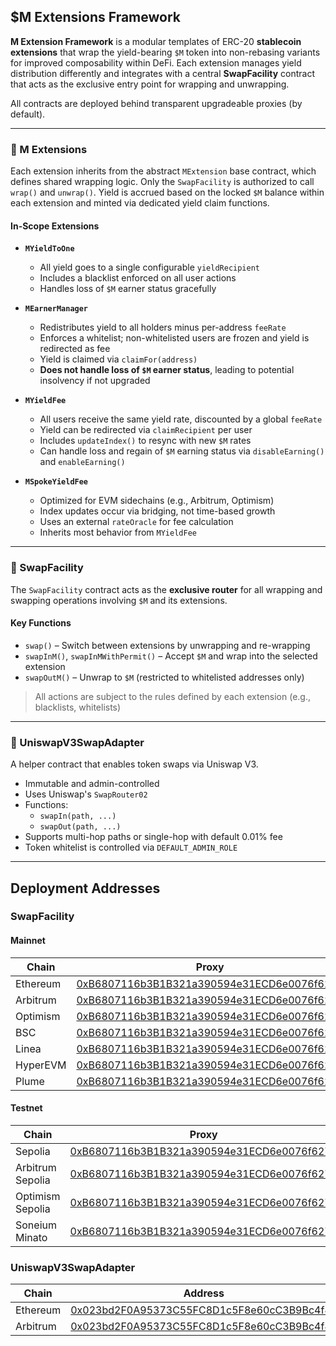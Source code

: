 ## $M Extensions Framework

**M Extension Framework** is a modular templates of ERC-20 **stablecoin extensions** that wrap the yield-bearing `$M` token into non-rebasing variants for improved composability within DeFi. Each extension manages yield distribution differently and integrates with a central **SwapFacility** contract that acts as the exclusive entry point for wrapping and unwrapping.

All contracts are deployed behind transparent upgradeable proxies (by default).

---

### 🧩 M Extensions

Each extension inherits from the abstract `MExtension` base contract, which defines shared wrapping logic. Only the `SwapFacility` is authorized to call `wrap()` and `unwrap()`. Yield is accrued based on the locked `$M` balance within each extension and minted via dedicated yield claim functions.

#### In-Scope Extensions

- **`MYieldToOne`**

  - All yield goes to a single configurable `yieldRecipient`
  - Includes a blacklist enforced on all user actions
  - Handles loss of `$M` earner status gracefully

- **`MEarnerManager`**

  - Redistributes yield to all holders minus per-address `feeRate`
  - Enforces a whitelist; non-whitelisted users are frozen and yield is redirected as fee
  - Yield is claimed via `claimFor(address)`
  - **Does not handle loss of `$M` earner status**, leading to potential insolvency if not upgraded

- **`MYieldFee`**

  - All users receive the same yield rate, discounted by a global `feeRate`
  - Yield can be redirected via `claimRecipient` per user
  - Includes `updateIndex()` to resync with new `$M` rates
  - Can handle loss and regain of `$M` earning status via `disableEarning()` and `enableEarning()`

- **`MSpokeYieldFee`**
  - Optimized for EVM sidechains (e.g., Arbitrum, Optimism)
  - Index updates occur via bridging, not time-based growth
  - Uses an external `rateOracle` for fee calculation
  - Inherits most behavior from `MYieldFee`

---

### 🔁 SwapFacility

The `SwapFacility` contract acts as the **exclusive router** for all wrapping and swapping operations involving `$M` and its extensions.

#### Key Functions

- `swap()` – Switch between extensions by unwrapping and re-wrapping
- `swapInM()`, `swapInMWithPermit()` – Accept `$M` and wrap into the selected extension
- `swapOutM()` – Unwrap to `$M` (restricted to whitelisted addresses only)

> All actions are subject to the rules defined by each extension (e.g., blacklists, whitelists)

---

### 💱 UniswapV3SwapAdapter

A helper contract that enables token swaps via Uniswap V3.

- Immutable and admin-controlled
- Uses Uniswap's `SwapRouter02`
- Functions:
  - `swapIn(path, ...)`
  - `swapOut(path, ...)`
- Supports multi-hop paths or single-hop with default 0.01% fee
- Token whitelist is controlled via `DEFAULT_ADMIN_ROLE`

---

## Deployment Addresses

### SwapFacility

#### Mainnet

| Chain    | Proxy                                                                                                                            | Implementation                                                                                                                   | ProxyAdmin                                                                                                                       |
| -------- | -------------------------------------------------------------------------------------------------------------------------------- | -------------------------------------------------------------------------------------------------------------------------------- | -------------------------------------------------------------------------------------------------------------------------------- |
| Ethereum | [0xB6807116b3B1B321a390594e31ECD6e0076f6278](https://etherscan.io/address/0xB6807116b3B1B321a390594e31ECD6e0076f6278)            | [0xb4b738e41a0a79f09194e2f459b86f2406917ef0](https://etherscan.io/address/0xb4b738e41a0a79f09194e2f459b86f2406917ef0)            | [0x0f38d8a5583f9316084e9c40737244870c565924](https://etherscan.io/address/0x0f38d8a5583f9316084e9c40737244870c565924)            |
| Arbitrum | [0xB6807116b3B1B321a390594e31ECD6e0076f6278](https://arbiscan.io/address/0xB6807116b3B1B321a390594e31ECD6e0076f6278)             | [0xdbb20434e95afc9667c014fd69eda765aa785ef9](https://arbiscan.io/address/0xdbb20434e95afc9667c014fd69eda765aa785ef9)             | [0x0f38d8a5583f9316084e9c40737244870c565924](https://arbiscan.io/address/0x0f38d8a5583f9316084e9c40737244870c565924)             |
| Optimism | [0xB6807116b3B1B321a390594e31ECD6e0076f6278](https://optimistic.etherscan.io/address/0xB6807116b3B1B321a390594e31ECD6e0076f6278) | [0x07dd9e3b00002f9cb178670159d4e6fe0d8cd146](https://optimistic.etherscan.io/address/0x07dd9e3b00002f9cb178670159d4e6fe0d8cd146) | [0x0f38d8a5583f9316084e9c40737244870c565924](https://optimistic.etherscan.io/address/0x0f38d8a5583f9316084e9c40737244870c565924) |
| BSC      | [0xB6807116b3B1B321a390594e31ECD6e0076f6278](https://bscscan.com/address/0xB6807116b3B1B321a390594e31ECD6e0076f6278)             | [0xbc1e1838889a9458acd7bb3378b489ce5e1d2c1a](https://bscscan.com/address/0xbc1e1838889a9458acd7bb3378b489ce5e1d2c1a)             | [0x0f38d8a5583f9316084e9c40737244870c565924](https://bscscan.com/address/0x0f38d8a5583f9316084e9c40737244870c565924)             |
| Linea    | [0xB6807116b3B1B321a390594e31ECD6e0076f6278](https://lineascan.build/address/0xB6807116b3B1B321a390594e31ECD6e0076f6278)         | [0x9e0fdb26954bc8998158c0c921c8254bd6dfe5ec](https://lineascan.build/address/0x9e0fdb26954bc8998158c0c921c8254bd6dfe5ec)         | [0x0f38d8a5583f9316084e9c40737244870c565924](https://lineascan.build/address/0x0f38d8a5583f9316084e9c40737244870c565924)         |
| HyperEVM | [0xB6807116b3B1B321a390594e31ECD6e0076f6278](https://hyperevmscan.io/address/0xB6807116b3B1B321a390594e31ECD6e0076f6278)         | [0x23e07a9353236d0367ea9c5d6481c39920c6984c](https://hyperevmscan.io/address/0x23e07a9353236d0367ea9c5d6481c39920c6984c)         | [0x0f38d8a5583f9316084e9c40737244870c565924](https://hyperevmscan.io/address/0x0f38d8a5583f9316084e9c40737244870c565924)         |
| Plume    | [0xB6807116b3B1B321a390594e31ECD6e0076f6278](https://explorer.plume.org/address/0xB6807116b3B1B321a390594e31ECD6e0076f6278)      | [0xF3Ef8f66955FFe4637768A2C7937f731CD67d890](https://explorer.plume.org/address/0xF3Ef8f66955FFe4637768A2C7937f731CD67d890)      | [0x0f38d8a5583f9316084e9c40737244870c565924](https://explorer.plume.org/address/0x0f38d8a5583f9316084e9c40737244870c565924)      |

#### Testnet

| Chain            | Proxy                                                                                                                                  | Implementation                                                                                                                         | ProxyAdmin                                                                                                                             |
| ---------------- | -------------------------------------------------------------------------------------------------------------------------------------- | -------------------------------------------------------------------------------------------------------------------------------------- | -------------------------------------------------------------------------------------------------------------------------------------- |
| Sepolia          | [0xB6807116b3B1B321a390594e31ECD6e0076f6278](https://sepolia.etherscan.io/address/0xB6807116b3B1B321a390594e31ECD6e0076f6278)          | [0x431b9048c6ff6ef9d5d3e326675242134afa3dc3](https://sepolia.etherscan.io/address/0x431b9048c6ff6ef9d5d3e326675242134afa3dc3)          | [0x0f38d8a5583f9316084e9c40737244870c565924](https://sepolia.etherscan.io/address/0x0f38d8a5583f9316084e9c40737244870c565924)          |
| Arbitrum Sepolia | [0xB6807116b3B1B321a390594e31ECD6e0076f6278](https://sepolia.arbiscan.io/address/0xB6807116b3B1B321a390594e31ECD6e0076f6278)           | [0x248af94d8f8f7f37b9b2355c8ca46b19e7c7c6c2](https://sepolia.arbiscan.io/address/0x248af94d8f8f7f37b9b2355c8ca46b19e7c7c6c2)           | [0x0f38d8a5583f9316084e9c40737244870c565924](https://sepolia.arbiscan.io/address/0x0f38d8a5583f9316084e9c40737244870c565924)           |
| Optimism Sepolia | [0xB6807116b3B1B321a390594e31ECD6e0076f6278](https://sepolia-optimism.etherscan.io/address/0xB6807116b3B1B321a390594e31ECD6e0076f6278) | [0x248af94d8f8f7f37b9b2355c8ca46b19e7c7c6c2](https://sepolia-optimism.etherscan.io/address/0x248af94d8f8f7f37b9b2355c8ca46b19e7c7c6c2) | [0x0f38d8a5583f9316084e9c40737244870c565924](https://sepolia-optimism.etherscan.io/address/0x0f38d8a5583f9316084e9c40737244870c565924) |
| Soneium Minato   | [0xB6807116b3B1B321a390594e31ECD6e0076f6278](https://soneium-minato.blockscout.com/address/0xB6807116b3B1B321a390594e31ECD6e0076f6278) | [0x23d8162e084aA33D8EF6FCC0Ab33f4028A53Ee79](https://soneium-minato.blockscout.com/address/0x23d8162e084aA33D8EF6FCC0Ab33f4028A53Ee79) | [0x0f38d8a5583f9316084e9c40737244870c565924](https://soneium-minato.blockscout.com/address/0x0f38d8a5583f9316084e9c40737244870c565924) |

### UniswapV3SwapAdapter

| Chain    | Address                                                                                                               |
| -------- | --------------------------------------------------------------------------------------------------------------------- |
| Ethereum | [0x023bd2F0A95373C55FC8D1c5F8e60cC3B9Bc4f4b](https://etherscan.io/address/0x023bd2F0A95373C55FC8D1c5F8e60cC3B9Bc4f4b) |
| Arbitrum | [0x023bd2F0A95373C55FC8D1c5F8e60cC3B9Bc4f4b](https://arbiscan.io/address/0x023bd2F0A95373C55FC8D1c5F8e60cC3B9Bc4f4b)  |
